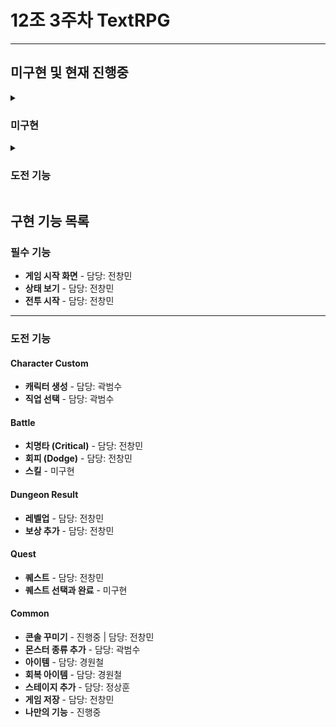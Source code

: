 # 12조 3주차 TextRPG
---
## 미구현 및 현재 진행중
<details>
<summary><h3>미구현</h3></summary>
  
- **스킬** - 미구현  
- **퀘스트 선택과 완료** - 선택 미구현 완료 구현완료
  
</details>

<details>
<summary><h3>도전 기능</h3></summary>
  
- **콘솔 꾸미기** - 진행중 담당 : 전창민  
- **나만의 기능** - 진행중
  
</details>

## 구현 기능 목록

### 필수 기능
- **게임 시작 화면** - 담당: 전창민
- **상태 보기** - 담당: 전창민
- **전투 시작** - 담당: 전창민

---

### 도전 기능

#### Character Custom
- **캐릭터 생성** - 담당: 곽범수
- **직업 선택** - 담당: 곽범수

#### Battle
- **치명타 (Critical)** - 담당: 전창민
- **회피 (Dodge)** - 담당: 전창민
- **스킬** - 미구현

#### Dungeon Result
- **레벨업** - 담당: 전창민
- **보상 추가** - 담당: 전창민

#### Quest
- **퀘스트** - 담당: 전창민
- **퀘스트 선택과 완료** - 미구현

#### Common
- **콘솔 꾸미기** - 진행중 | 담당: 전창민
- **몬스터 종류 추가** - 담당: 곽범수
- **아이템** - 담당: 경원철
- **회복 아이템** - 담당: 경원철
- **스테이지 추가** - 담당: 정상훈
- **게임 저장** - 담당: 전창민
- **나만의 기능** - 진행중


